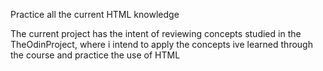 Practice all the current HTML knowledge

The current project has the intent of reviewing concepts studied in the TheOdinProject, where i intend to apply the concepts ive learned through the course and practice the use of HTML
 
